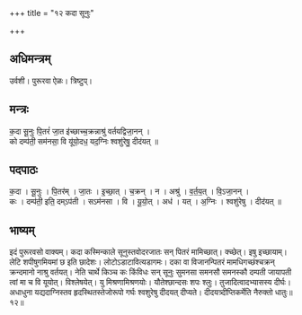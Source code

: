 +++
title = "१२ कदा सूनुः"

+++
## अधिमन्त्रम्
उर्वशी। पुरूरवा ऐळः। त्रिष्टुप्।

## मन्त्रः
क॒दा सू॒नुः पि॒तरं॑ जा॒त इ॑च्छाच्च॒क्रन्नाश्रु॑ वर्तयद्विजा॒नन् ।  
को दम्प॑ती॒ सम॑नसा॒ वि यू॑यो॒दध॒ यद॒ग्निः श्वशु॑रेषु॒ दीद॑यत् ॥

## पदपाठः
क॒दा । सू॒नुः । पि॒तर॑म् । जा॒तः । इ॒च्छा॒त् । च॒क्रन् । न । अश्रु॑ । व॒र्त॒य॒त् । वि॒ऽजा॒नन् ।  
कः । दम्प॑ती॒ इति॒ दम्ऽप॑ती । सऽम॑नसा । वि । यू॒यो॒त् । अध॑ । यत् । अ॒ग्निः । श्वशु॑रेषु । दीद॑यत् ॥

## भाष्यम्
इदं पुरूरवसो वाक्यम्। कदा कस्मिन्काले सूनुस्तवोदरजातः सन् पितरं मामिच्छात्। क्च्छेत्। इषु इच्छायाम्। लेटि शपीषुगमियमां छ इति छादेशः। लोटोऽडाटावित्यडागमः। दका वा विजानन्पितरं मामधिगच्छंश्चक्रन् क्रन्दमानो नाश्रु वर्तयत्। नेति चार्थे किञ्च कः किंविधः सन् सूनुः सुमनसा समनसौ समनस्कौ दम्पती जायापती त्वां मा च वि यूयोत्। विश्लेषयेत्। यु मिश्रणामिश्रणयोः। यौतेश्छान्दसः शपः श्लुः। तुजादित्वादभ्यासस्य दीर्घः। अधाधुना यद्यदाग्निस्तव हृदस्थितस्तेजोरूपो गर्घः श्वशुरेषु दीदयत् दीप्यते। दीदयत्र्दीप्तिकर्मेति नैरुक्तो धातुः॥१२॥
